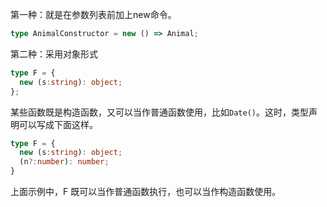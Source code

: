 第一种：就是在参数列表前加上new命令。

```typescript
type AnimalConstructor = new () => Animal;

```

第二种：采用对象形式

```typescript
type F = {
  new (s:string): object;
};
```

某些函数既是构造函数，又可以当作普通函数使用，比如`Date()`。这时，类型声明可以写成下面这样。

```typescript
type F = {
  new (s:string): object;
  (n?:number): number;
}

```

上面示例中，F 既可以当作普通函数执行，也可以当作构造函数使用。
